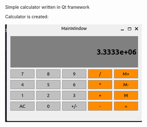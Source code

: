 Simple calculator written in Qt framework

Calculator is created:\
  <br>
  ![picture](screenshot)
  <br>

